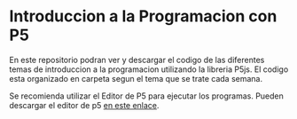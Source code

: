 # Introduccion a la Programacion con P5

En este repositorio podran ver y descargar el codigo de las diferentes temas de introduccion a la programacion utilizando la libreria P5js. El codigo esta organizado en carpeta segun el tema que se trate cada semana.

Se recomienda utilizar el Editor de P5 para ejecutar los programas. Pueden descargar el editor de p5 [en este enlace](http://p5js.org/downlod). 
